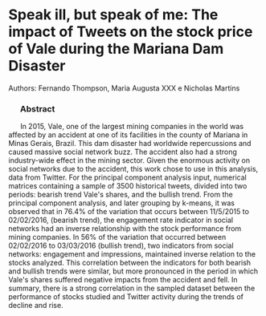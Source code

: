 # Speak ill, but speak of me: The impact of Tweets on the stock price of Vale during the Mariana Dam Disaster 
Authors: Fernando Thompson, Maria Augusta XXX e Nicholas Martins 
### &nbsp;&nbsp;&nbsp;&nbsp;&nbsp;&nbsp;Abstract

&nbsp;&nbsp;&nbsp;&nbsp;&nbsp;&nbsp;In 2015, Vale, one of the largest mining companies in the world was affected by an accident at one of its facilities in the county of Mariana in Minas Gerais, Brazil. This dam disaster had worldwide repercussions and caused massive social network buzz. The accident also had a strong industry-wide effect in the mining sector. Given the enormous activity on social networks due to the accident, this work chose to use in this analysis, data from Twitter. For the principal component analysis input, numerical matrices containing a sample of 3500 historical tweets, divided into two periods: bearish trend Vale's shares, and the bullish trend. From the principal component analysis, and later grouping by k-means, it was observed that in 76.4% of the variation that occurs between 11/5/2015 to 02/02/2016, (bearish trend), the engagement rate indicator in social networks had an inverse relationship with the stock performance from mining companies. In 56% of the variation that occurred between 02/02/2016 to 03/03/2016 (bullish trend), two indicators from social networks: engagement and impressions, maintained inverse relation to the stocks analyzed. This correlation between the indicators for both bearish and bullish trends were similar, but more pronounced in the period in which Vale's shares suffered negative impacts from the accident and fell. In summary, there is a strong correlation in the sampled dataset between the performance of stocks studied and Twitter activity during the trends of decline and rise.
